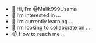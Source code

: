 - 👋 Hi, I’m @Malik999Usama
- 👀 I’m interested in ...
- 🌱 I’m currently learning ...
- 💞️ I’m looking to collaborate on ...
- 📫 How to reach me ...

<!---
Malik999Usama/Malik999Usama is a ✨ special ✨ repository because its `README.md` (this file) appears on your GitHub profile.
You can click the Preview link to take a look at your changes.
--->

